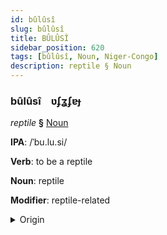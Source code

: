 ```yaml
---
id: bûlûsî
slug: bûlûsî
title: BÛLÛSÎ
sidebar_position: 620
tags: [bûlûsî, Noun, Niger-Congo]
description: reptile § Noun
---
```


### bûlûsî&emsp;<span kind="abugida">ʋʄʓʄɐɟ</span>

*reptile* **§** [Noun](../../tags/Noun)

**IPA**: /ˈbu.lu.si/

**Verb**: to be a reptile

**Noun**: reptile

**Modifier**: reptile-related

<details>
    <summary>Origin</summary>
    Chichewa buluzi <br/>
    <em>Niger-Congo Language Family</em>
</details>